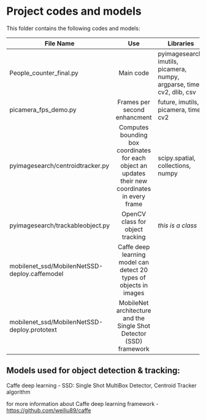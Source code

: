 # Project codes and models
This folder contains the following codes and models:

| File Name              | Use           | Libraries                                                                 |
| -----------------------|:-------------:| --------------------------------------------------------------------------|
| People_counter_final.py| Main code     | pyimagesearch, imutils, picamera, numpy, argparse, time, cv2, dlib, csv |
| picamera_fps_demo.py   | Frames per second enhancment| future, imutils, picamera, time, cv2 |
| pyimagesearch/centroidtracker.py| Computes bounding box coordinates for each object an updates their new coordinates in every frame | scipy.spatial, collections, numpy |
| pyimagesearch/trackableobject.py| OpenCV class for object tracking| *this is a class* |
| mobilenet_ssd/MobilenNetSSD-deploy.caffemodel| Caffe deep learning model can detect 20 types of objects in images | 
| mobilenet_ssd/MobilenNetSSD-deploy.prototext| MobileNet architecture and the Single Shot Detector (SSD) framework |

## Models used for object detection & tracking:
Caffe deep learning - SSD: Single Shot MultiBox Detector, Centroid Tracker algorithm

for more information about Caffe deep learning framework - https://github.com/weiliu89/caffe
